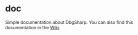 # doc
Simple documentation about DbgSharp. You can also find this documentation in the [Wiki](https://github.com/winscripter/DbgSharp/wiki).
